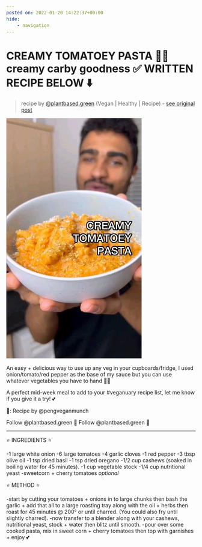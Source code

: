 ```yaml
---
posted on: 2022-01-20 14:22:37+00:00
hide:
    - navigation
---
```


# CREAMY TOMATOEY PASTA 🧴🍅 creamy carby goodness ✅ WRITTEN RECIPE BELOW ⬇️ 

> recipe by [@plantbased.green](https://www.instagram.com/plantbased.green/) 
(Vegan | Healthy | Recipe) - [see original post](https://instagram.com/p/CY9H8x2IvyA)

![](../img/plantbased.green_20-01-2022_1401.png)


An easy + delicious way to use up any veg in your cupboards/fridge, I used onion/tomato/red pepper as the base of my sauce but you can use whatever vegetables you have to hand ✋🏽 

A perfect mid-week meal to add to your \#veganuary recipe list, let me know if you give it a try! 💕 

📸: Recipe by @pengveganmunch

Follow @plantbased.green 🙌
Follow @plantbased.green 🙌
______________________________________

⭐️ INGREDIENTS ⭐️ 

-1 large white onion
-6 large tomatoes 
-4 garlic cloves
-1 red pepper
-3 tbsp olive oil
-1 tsp dried basil
-1 tsp dried oregano 
-1/2 cup cashews (soaked in boiling water for 45 minutes).
-1 cup vegetable stock
-1/4 cup nutritional yeast
-sweetcorn + cherry tomatoes *optional*

⭐️ METHOD ⭐️ 

-start by cutting your tomatoes + onions in to large chunks then bash the garlic + add that all to a large roasting tray along with the oil + herbs then roast for 45 minutes @ 200° or until charred. (You could also fry until slightly charred).
-now transfer to a blender along with your cashews, nutritional yeast, stock + water then blitz until smooth.
-pour over some cooked pasta, mix in sweet corn + cherry tomatoes then top with garnishes + enjoy 💕 
